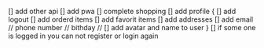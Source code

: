 [] add other api
[] add pwa
[] complete shopping
[] add profile {
[] add logout
[] add orderd items
[] add favorit items
[] add addresses
[] add email // phone number // bithday //
[] add avatar and name to user
}
[] if some one is logged in you can not register or login again
